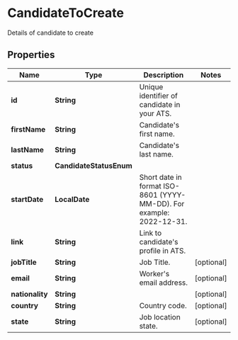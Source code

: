 

# CandidateToCreate

Details of candidate to create

## Properties

| Name | Type | Description | Notes |
|------------ | ------------- | ------------- | -------------|
|**id** | **String** | Unique identifier of candidate in your ATS. |  |
|**firstName** | **String** | Candidate&#39;s first name. |  |
|**lastName** | **String** | Candidate&#39;s last name. |  |
|**status** | **CandidateStatusEnum** |  |  |
|**startDate** | **LocalDate** | Short date in format ISO-8601 (YYYY-MM-DD). For example: 2022-12-31. |  |
|**link** | **String** | Link to candidate&#39;s profile in ATS. |  |
|**jobTitle** | **String** | Job Title. |  [optional] |
|**email** | **String** | Worker&#39;s email address. |  [optional] |
|**nationality** | **String** |  |  [optional] |
|**country** | **String** | Country code. |  [optional] |
|**state** | **String** | Job location state. |  [optional] |



